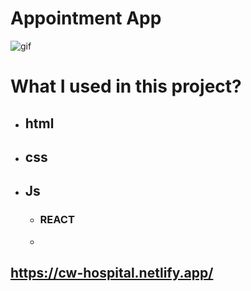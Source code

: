 # Appointment App


![gif](./Animation.gif)

# What I used in this project?

- ## html
- ## css
- ## Js
  - ### REACT
  - 
## https://cw-hospital.netlify.app/
